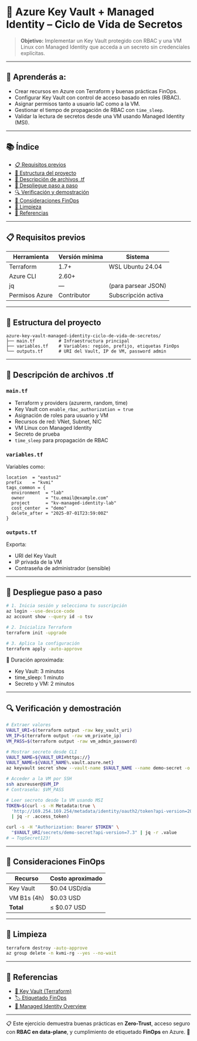 # 🔐 Azure Key Vault + Managed Identity – Ciclo de Vida de Secretos

> **Objetivo:** Implementar un Key Vault protegido con RBAC y una VM Linux con Managed Identity que acceda a un secreto sin credenciales explícitas.

---

## 🧠 Aprenderás a:

- Crear recursos en Azure con Terraform y buenas prácticas FinOps.
- Configurar Key Vault con control de acceso basado en roles (RBAC).
- Asignar permisos tanto a usuario IaC como a la VM.
- Gestionar el tiempo de propagación de RBAC con `time_sleep`.
- Validar la lectura de secretos desde una VM usando Managed Identity (MSI).

---

## 📚 Índice

- [📋 Requisitos previos](#-requisitos-previos)
- [📁 Estructura del proyecto](#-estructura-del-proyecto)
- [📝 Descripción de archivos .tf](#-descripción-de-archivos-tf)
- [🚀 Despliegue paso a paso](#-despliegue-paso-a-paso)
- [🔍 Verificación y demostración](#-verificación-y-demostración)
- [💸 Consideraciones FinOps](#-consideraciones-finops)
- [🧹 Limpieza](#-limpieza)
- [🔗 Referencias](#-referencias)

---

## 📋 Requisitos previos

| Herramienta     | Versión mínima | Sistema               |
|-----------------|----------------|------------------------|
| Terraform       | 1.7+           | WSL Ubuntu 24.04       |
| Azure CLI       | 2.60+          |                       |
| jq              | —              | (para parsear JSON)    |
| Permisos Azure  | Contributor    | Subscripción activa    |

---

## 📁 Estructura del proyecto

```
azure-key-vault-managed-identity-ciclo-de-vida-de-secretos/
├── main.tf         # Infraestructura principal
├── variables.tf    # Variables: región, prefijo, etiquetas FinOps
└── outputs.tf      # URI del Vault, IP de VM, password admin
```

---

## 📝 Descripción de archivos .tf

### `main.tf`

- Terraform y providers (azurerm, random, time)
- Key Vault con `enable_rbac_authorization = true`
- Asignación de roles para usuario y VM
- Recursos de red: VNet, Subnet, NIC
- VM Linux con Managed Identity
- Secreto de prueba
- `time_sleep` para propagación de RBAC

### `variables.tf`

Variables como:

```hcl
location  = "eastus2"
prefix    = "kvmi"
tags_common = {
  environment  = "lab"
  owner        = "tu.email@example.com"
  project      = "kv-managed-identity-lab"
  cost_center  = "demo"
  delete_after = "2025-07-01T23:59:00Z"
}
```

### `outputs.tf`

Exporta:

- URI del Key Vault
- IP privada de la VM
- Contraseña de administrador (sensible)

---

## 🚀 Despliegue paso a paso

```bash
# 1. Inicia sesión y selecciona tu suscripción
az login --use-device-code
az account show --query id -o tsv

# 2. Inicializa Terraform
terraform init -upgrade

# 3. Aplica la configuración
terraform apply -auto-approve
```

📌 Duración aproximada:

- Key Vault: 3 minutos
- time_sleep: 1 minuto
- Secreto y VM: 2 minutos

---

## 🔍 Verificación y demostración

```bash
# Extraer valores
VAULT_URI=$(terraform output -raw key_vault_uri)
VM_IP=$(terraform output -raw vm_private_ip)
VM_PASS=$(terraform output -raw vm_admin_password)

# Mostrar secreto desde CLI
VAULT_NAME=${VAULT_URI#https://}
VAULT_NAME=${VAULT_NAME%.vault.azure.net}
az keyvault secret show --vault-name $VAULT_NAME --name demo-secret -o table

# Acceder a la VM por SSH
ssh azureuser@$VM_IP
# Contraseña: $VM_PASS

# Leer secreto desde la VM usando MSI
TOKEN=$(curl -s -H Metadata:true \
  'http://169.254.169.254/metadata/identity/oauth2/token?api-version=2019-08-15&resource=https://vault.azure.net' \
  | jq -r .access_token)

curl -s -H "Authorization: Bearer $TOKEN" \
  "$VAULT_URI/secrets/demo-secret?api-version=7.3" | jq -r .value
# → TopSecret123!
```

---

## 💸 Consideraciones FinOps

| Recurso     | Costo aproximado |
|-------------|------------------|
| Key Vault   | $0.04 USD/día    |
| VM B1s (4h) | $0.03 USD        |
| **Total**   | ≤ $0.07 USD      |

---

## 🧹 Limpieza

```bash
terraform destroy -auto-approve
az group delete -n kvmi-rg --yes --no-wait
```

---

## 🔗 Referencias

- [🔐 Key Vault (Terraform)](https://registry.terraform.io/providers/hashicorp/azurerm/latest/docs/resources/key_vault)
- [🏷️ Etiquetado FinOps](https://www.finops.org/tagging-best-practices)
- [🔁 Managed Identity Overview](https://learn.microsoft.com/azure/active-directory/managed-identities-azure-resources/overview)

---

📋 Este ejercicio demuestra buenas prácticas en **Zero-Trust**, acceso seguro con **RBAC en data-plane**, y cumplimiento de etiquetado **FinOps** en Azure. 🎯

